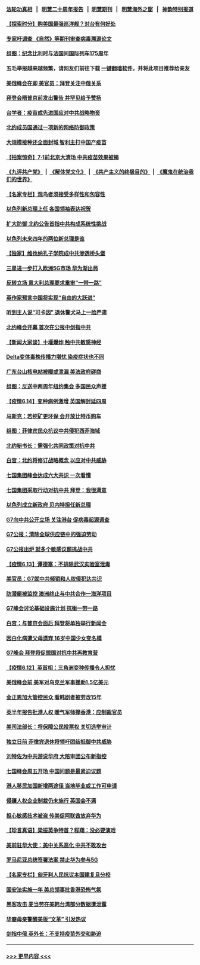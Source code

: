 #### [法轮功真相](https://github.com/gfw-breaker/truth/blob/master/README.md?t=0) &nbsp;&nbsp;|&nbsp;&nbsp; [明慧二十周年报告](https://github.com/gfw-breaker/mh-reports/blob/master/README.md?t=0) &nbsp;&nbsp;|&nbsp;&nbsp;[明慧期刊](https://github.com/gfw-breaker/mh-qikan) &nbsp;&nbsp;|&nbsp;&nbsp; [明慧海外之窗](https://github.com/gfw-breaker/mh-news/blob/master/README.md?t=0) &nbsp;&nbsp;|&nbsp;&nbsp; [神韵特别报道](https://github.com/gfw-breaker/mh-news/blob/master/shenyun.md?t=0)
#### [【探索时分】购美国最强巡洋舰？对台有何好处](../pages/nsc418/n13021908.md?t=06151851) 
#### [专家吁调查 《自然》等期刊审查病毒溯源论文](../pages/nsc418/n13023139.md?t=06151851) 
#### [组图：纪念比利时与法国间国际列车175周年](../pages/nsc418/n13022917.md?t=06151851) 
#### 五毛举报越来越频繁，请网友们前往下载 [一键翻墙软件](https://github.com/gfw-breaker/ssr-accounts)，并将此项目推荐给亲友
#### [美俄峰会在即 美官员：拜登关注中俄关系](../pages/nsc418/n13022891.md?t=06151851) 
#### [拜登会晤普京前发出警告 并罕见给予赞扬](../pages/nsc418/n13022468.md?t=06151851) 
#### [台学者：疫苗成先进国应对中共战略物资](../pages/nsc418/n13022441.md?t=06151851) 
#### [北约成员国通过一项新的网络防御政策](../pages/nsc418/n13022233.md?t=06151851) 
#### [大规模接种还全面封城 智利主打中国产疫苗](../pages/nsc418/n13022053.md?t=06151851) 
#### [【拍案惊奇】7‧1前北京大清场 中共疫苗效果被揭](../pages/nsc418/n13020472.md?t=06151851) 
#### [《九评共产党》](https://github.com/begood0513/9ping.md/blob/master/README.md) &nbsp;|&nbsp; [《解体党文化》](../../../../jtdwh.md/blob/master/README.md)  &nbsp;|&nbsp; [《共产主义的终极目的》](../../../../gczydzjmd.md/blob/master/README.md) &nbsp;|&nbsp; [《魔鬼在统治我们的世界》](../../../../mgztzwmdsj.md/blob/master/README.md) 
#### [【名家专栏】观鸟者须接受多样性和包容性](../pages/nsc418/n13021151.md?t=06151851) 
#### [以色列新总理上任 各国领袖表达祝贺](../pages/nsc418/n13021838.md?t=06151851) 
#### [扩大防御 北约公告首指中共构成系统性挑战](../pages/nsc418/n13021758.md?t=06151851) 
#### [以色列未来四年的两位新总理是谁](../pages/nsc418/n13021459.md?t=06151851) 
#### [【独家】维也纳孔子学院成中共渗透桥头堡](../pages/nsc418/n12990081.md?t=06151851) 
#### [三星进一步打入欧洲5G市场 华为渐出局](../pages/nsc418/n13021536.md?t=06151851) 
#### [反转立场 意大利总理要求重审“一带一路”](../pages/nsc418/n13021413.md?t=06151851) 
#### [英作家预言中国将实现“自由的大跃进”](../pages/nsc418/n13021279.md?t=06151851) 
#### [听到主人说“可卡因” 退休警犬马上一脸严肃](../pages/nsc418/n13020801.md?t=06151851) 
#### [北约峰会开幕 首次在公报中剑指中共](../pages/nsc418/n13021423.md?t=06151851) 
#### [【新闻大家谈】十堰爆炸 触中共敏感神经](../pages/nsc418/n13021116.md?t=06151851) 
#### [Delta变体毒株传播力堪忧 染疫症状也不同](../pages/nsc418/n13021222.md?t=06151851) 
#### [广东台山核电站被曝或泄漏 美法政府磋商](../pages/nsc418/n13021195.md?t=06151851) 
#### [组图：反送中两周年纽约集会 多国民众声援](../pages/nsc418/n13020943.md?t=06151851) 
#### [【疫情6.14】变种病例激增 英国解封延四周](../pages/nsc418/n13020806.md?t=06151851) 
#### [马斯克：若挖矿更环保 会开放比特币购车](../pages/nsc418/n13020807.md?t=06151851) 
#### [组图：菲律宾民众抗议中共侵犯西菲海域](../pages/nsc418/n13020731.md?t=06151851) 
#### [北约秘书长：需强化共同政策对抗中共](../pages/nsc418/n13020371.md?t=06151851) 
#### [白宫：北约将修订战略概念 以应对中共威胁](../pages/nsc418/n13020216.md?t=06151851) 
#### [七国集团峰会达成六大共识 一次看懂](../pages/nsc418/n13019857.md?t=06151851) 
#### [七国集团采取行动对抗中共 拜登：我很满意](../pages/nsc418/n13019732.md?t=06151851) 
#### [以色列成立新政府 贝内特担任新总理](../pages/nsc418/n13019788.md?t=06151851) 
#### [G7向中共公开立场 关注港台 促病毒起源调查](../pages/nsc418/n13019759.md?t=06151851) 
#### [G7公报：清除全球供应链中的强迫劳动](../pages/nsc418/n13019695.md?t=06151851) 
#### [G7公报出炉 就多个敏感议题挑战中共](../pages/nsc418/n13019389.md?t=06151851) 
#### [【疫情6.13】谭德塞：不排除武汉实验室泄毒](../pages/nsc418/n13019005.md?t=06151851) 
#### [美官员：G7就中共倾销和人权侵犯达共识](../pages/nsc418/n13018231.md?t=06151851) 
#### [防潜艇被监控 澳洲终止与中共合作一海洋项目](../pages/nsc418/n13018180.md?t=06151851) 
#### [G7峰会讨论基础设施计划 抗衡一带一路](../pages/nsc418/n13017810.md?t=06151851) 
#### [白宫：与普京会面后 拜登将单独举行新闻会](../pages/nsc418/n13018084.md?t=06151851) 
#### [因白化病遭父母遗弃 16岁中国少女变名模](../pages/nsc418/n13016937.md?t=06151851) 
#### [G7峰会 拜登将促盟国对抗中共再教育营](../pages/nsc418/n13017649.md?t=06151851) 
#### [【疫情6.12】英首相：三角洲变种传播令人担忧](../pages/nsc418/n13017379.md?t=06151851) 
#### [美俄峰会前 美军对乌克兰军事援助1.5亿美元](../pages/nsc418/n13017229.md?t=06151851) 
#### [金正恩加大管控民众 看韩剧者被劳改15年](../pages/nsc418/n13016920.md?t=06151851) 
#### [英半年报告批港人权 暖气军师撑香港：应制裁官员](../pages/nsc418/n13017025.md?t=06151851) 
#### [美司法部长：将保障公民投票权 关切选举审计](../pages/nsc418/n13016874.md?t=06151851) 
#### [独立日前 菲律宾退休将领吁团结抵御中共威胁](../pages/nsc418/n13016402.md?t=06151851) 
#### [刘特佐为中共游说华府 大陪审团公布新指控](../pages/nsc418/n13015936.md?t=06151851) 
#### [七国峰会周五开场 中国问题是最紧迫议题](../pages/nsc418/n13016362.md?t=06151851) 
#### [港人移民加国新增两途径 当地毕业或工作可申请](../pages/nsc418/n13016219.md?t=06151851) 
#### [侵疆人权企业制裁仍未施行 英国会不满](../pages/nsc418/n13016184.md?t=06151851) 
#### [担心敏感技术被盗 传美促阿联酋放弃华为](../pages/nsc418/n13016162.md?t=06151851) 
#### [【珍言真语】梁振英争特首？程翔：没必要演戏](../pages/nsc418/n13016036.md?t=06151851) 
#### [美前驻华大使：美中关系恶化 中共不敢攻台](../pages/nsc418/n13015946.md?t=06151851) 
#### [罗马尼亚总统签署法案 禁止华为参与5G](../pages/nsc418/n13015943.md?t=06151851) 
#### [【名家专栏】匈牙利人民抗议本国建复旦分校](../pages/nsc418/n13015605.md?t=06151851) 
#### [国安法实施一年 美总领事批香港恐怖气氛](../pages/nsc418/n13015917.md?t=06151851) 
#### [黑客攻击 麦当劳在美韩台湾部分数据遭泄露](../pages/nsc418/n13015823.md?t=06151851) 
#### [华裔母亲警醒美版“文革” 引发热议](../pages/nsc418/n13015358.md?t=06151851) 
#### [剑指中俄 英外长：不支持疫苗外交和胁迫](../pages/nsc418/n13015608.md?t=06151851) 

----
#### [ >>> 更早内容 <<< ](../indexes/nsc418-earlier.md)
